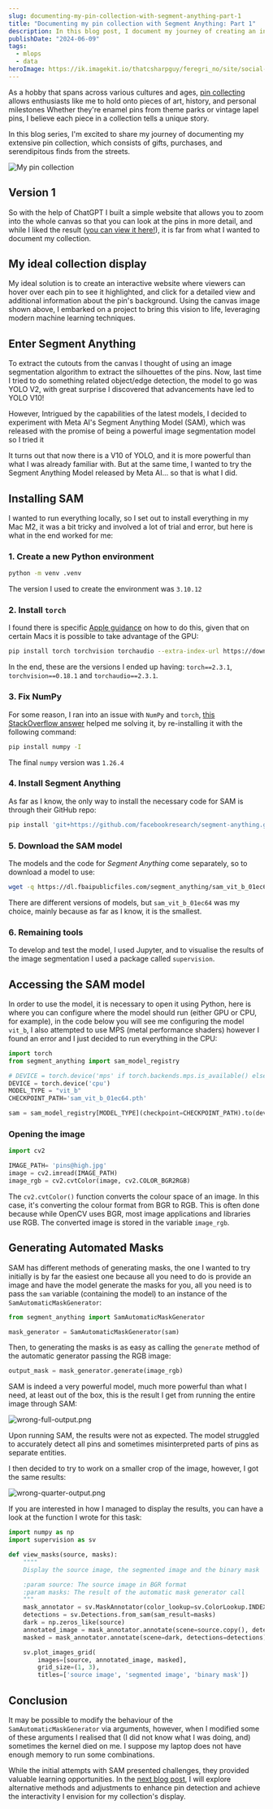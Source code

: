 ```yaml
---
slug: documenting-my-pin-collection-with-segment-anything-part-1
title: "Documenting my pin collection with Segment Anything: Part 1"
description: In this blog post, I document my journey of creating an interactive website to showcase my pin collection, utilizing Meta AI's Segment Anything Model for object detection. Despite facing challenges with model performance and system compatibility, I provide a detailed walkthrough of the setup and troubleshooting steps involved.
publishDate: "2024-06-09"
tags:
  - mlops
  - data
heroImage: https://ik.imagekit.io/thatcsharpguy/feregri_no/site/social-images/7-habits.png?updatedAt=1694299525099
---
```


As a hobby that spans across various cultures and ages, [pin collecting](https://en.wikipedia.org/wiki/Pin_trading) allows enthusiasts like me to hold onto pieces of art, history, and personal milestones Whether they're enamel pins from theme parks or vintage lapel pins, I believe each piece in a collection tells a unique story.

In this blog series, I'm excited to share my journey of documenting my extensive pin collection, which consists of gifts, purchases, and serendipitous finds from the streets.

![My pin collection](https://ik.imagekit.io/thatcsharpguy/posts/documenting-my-pin-collection/cropped.jpg?updatedAt=1717959751724)


## Version 1

So with the help of ChatGPT I built a simple website that allows you to zoom into the whole canvas so that you can look at the pins in more detail, and while I liked the result ([you can view it here!](https://pins.feregri.no/v1/)), it is far from what I wanted to document my collection.

## My ideal collection display

My ideal solution is to create an interactive website where viewers can hover over each pin to see it highlighted, and click for a detailed view and additional information about the pin's background. Using the canvas image shown above, I embarked on a project to bring this vision to life, leveraging modern machine learning techniques.

## Enter Segment Anything

To extract the cutouts from the canvas I thought of using an image segmentation algorithm to extract the silhouettes of the pins. Now, last time I tried to do something related object/edge detection, the model to go was YOLO V2, with great surprise I discovered that advancements have led to YOLO V10!

However, Intrigued by the capabilities of the latest models, I decided to experiment with Meta AI's Segment Anything Model (SAM), which was released with the promise of being a powerful image segmentation model so I tried it

It turns out that now there is a V10 of YOLO, and it is more powerful than what I was already familiar with. But at the same time, I wanted to try the Segment Anything Model released by Meta AI… so that is what I did. 

## Installing SAM

I wanted to run everything locally, so I set out to install everything in my Mac M2, it was a bit tricky and involved a lot of trial and error, but here is what in the end worked for me:

### 1. Create a new Python environment

```bash
python -m venv .venv
```

The version I used to create the environment was `3.10.12` 

### 2. Install `torch`

I found there is specific [Apple guidance](https://developer.apple.com/metal/pytorch/) on how to do this, given that on certain Macs it is possible to take advantage of the GPU:

```bash
pip install torch torchvision torchaudio --extra-index-url https://download.pytorch.org/whl/nightly/cpu
```

In the end, these are the versions I ended up having: `torch==2.3.1`, `torchvision==0.18.1` and `torchaudio==2.3.1`.

### 3. Fix NumPy

For some reason, I ran into an issue with `NumPy` and `torch`, [this StackOverflow answer](https://stackoverflow.com/questions/20518632/importerror-numpy-core-multiarray-failed-to-import/47433969#47433969) helped me solving it, by re-installing it with the following command:

```bash
pip install numpy -I
```

The final `numpy` version was `1.26.4` 

### 4. Install Segment Anything

As far as I know, the only way to install the necessary code for SAM is through their GitHub repo:

```bash
pip install 'git+https://github.com/facebookresearch/segment-anything.git'
```

### 5. Download the SAM model

The models and the code for *Segment Anything* come separately, so to download a model to use:

```bash
wget -q https://dl.fbaipublicfiles.com/segment_anything/sam_vit_b_01ec64.pth
```

There are different versions of models, but `sam_vit_b_01ec64` was my choice, mainly because as far as I know, it is the smallest.

### 6. Remaining tools

To develop and test the model, I used Jupyter, and to visualise the results of the image segmentation I used a package called `supervision`.

## Accessing the SAM model

In order to use the model, it is necessary to open it using Python, here is where you can configure where the model should run (either GPU or CPU, for example), in the code below you will see me configuring the model  `vit_b`, I also attempted to use MPS (metal performance shaders) however I found an error and I just decided to run everything in the CPU:

```python
import torch
from segment_anything import sam_model_registry

# DEVICE = torch.device('mps' if torch.backends.mps.is_available() else 'cpu')
DEVICE = torch.device('cpu')
MODEL_TYPE = "vit_b"
CHECKPOINT_PATH='sam_vit_b_01ec64.pth'

sam = sam_model_registry[MODEL_TYPE](checkpoint=CHECKPOINT_PATH).to(device=DEVICE)
```

### Opening the image

```python
import cv2

IMAGE_PATH= 'pins@high.jpg'
image = cv2.imread(IMAGE_PATH)
image_rgb = cv2.cvtColor(image, cv2.COLOR_BGR2RGB)
```

The `cv2.cvtColor()` function converts the colour space of an image. In this case, it's converting the colour format from BGR to RGB. This is often done because while OpenCV uses BGR, most image applications and libraries use RGB. The converted image is stored in the variable `image_rgb`.

## Generating Automated Masks

SAM has different methods of generating masks, the one I wanted to try initially is by far the easiest one because all you need to do is provide an image and have the model generate the masks for you, all you need is to pass the `sam` variable (containing the model) to an instance of the `SamAutomaticMaskGenerator`:

```python
from segment_anything import SamAutomaticMaskGenerator

mask_generator = SamAutomaticMaskGenerator(sam)
```

Then, to generating the masks is as easy as calling the `generate` method of the automatic generator passing the RGB image:

```python
output_mask = mask_generator.generate(image_rgb)
```

SAM is indeed a very powerful model, much more powerful than what I need, at least out of the box, this is the result I get from running the entire image through SAM:

![wrong-full-output.png](https://ik.imagekit.io/thatcsharpguy/posts/documenting-my-pin-collection/wrong-full-output.png?updatedAt=1717956883713)

Upon running SAM, the results were not as expected. The model struggled to accurately detect all pins and sometimes misinterpreted parts of pins as separate entities.

I then decided to try to work on a smaller crop of the image, however, I got the same results:

![wrong-quarter-output.png](https://ik.imagekit.io/thatcsharpguy/posts/documenting-my-pin-collection/wrong-quarter-output.png?updatedAt=1717956883795)

If you are interested in how I managed to display the results, you can have a look at the function I wrote for this task:

```python
import numpy as np
import supervision as sv

def view_masks(source, masks):
    """"
    Display the source image, the segmented image and the binary mask

    :param source: The source image in BGR format
    :param masks: The result of the automatic mask generator call
    """
    mask_annotator = sv.MaskAnnotator(color_lookup=sv.ColorLookup.INDEX)
    detections = sv.Detections.from_sam(sam_result=masks)
    dark = np.zeros_like(source)
    annotated_image = mask_annotator.annotate(scene=source.copy(), detections=detections)
    masked = mask_annotator.annotate(scene=dark, detections=detections)

    sv.plot_images_grid(
        images=[source, annotated_image, masked],
        grid_size=(1, 3),
        titles=['source image', 'segmented image', 'binary mask'])
```

## Conclusion

It may be possible to modify the behaviour of the `SamAutomaticMaskGenerator` via arguments, however, when I modified some of these arguments I realised that (I did not know what I was doing, and)  sometimes the kernel died on me. I suppose my laptop does not have enough memory to run some combinations.

While the initial attempts with SAM presented challenges, they provided valuable learning opportunities. In the [next blog post](https://blog.feregri.no/blog/documenting-my-pin-collection-with-segment-anything-part-2/), I will explore alternative methods and adjustments to enhance pin detection and achieve the interactivity I envision for my collection's display.
